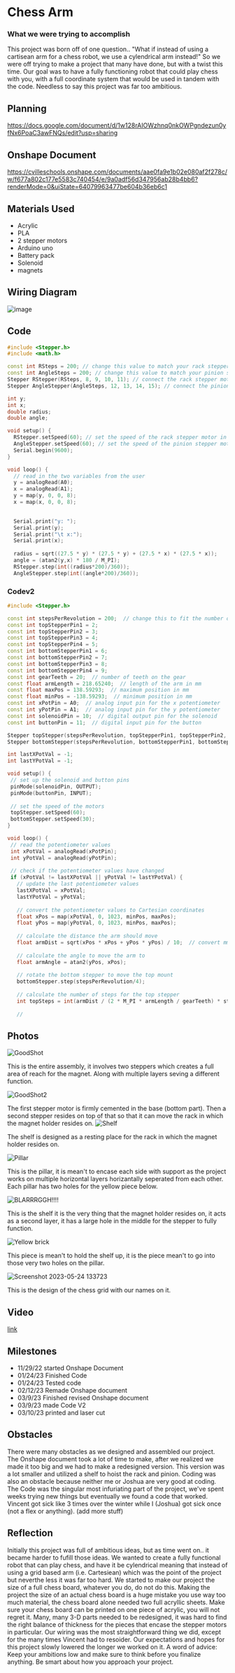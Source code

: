 # Chess Arm
### What we were trying to accomplish
This project was born off of one question.. "What if instead of using a cartisean arm for a chess robot, we use a cylendrical arm instead!"
So we were off trying to make a project that many have done, but with a twist this time. Our goal was to have a fully functioning robot that could
play chess with you, with a full coordinate system that would be used in tandem with the code. Needless to say this project was far too ambitious.

## Planning
https://docs.google.com/document/d/1w128rAIOWzhnq0nkOWPgndezun0yfNx6PoaC3awFNQs/edit?usp=sharing
## Onshape Document
https://cvilleschools.onshape.com/documents/aae0fa9e1b02e080af2f278c/w/f677a802c177e5583c740454/e/9a0adf56d347956ab28b4bb6?renderMode=0&uiState=64079963477be604b36eb6c1

## Materials Used
+ Acrylic
+ PLA
+ 2 stepper motors
+ Arduino uno
+ Battery pack
+ Solenoid
+ magnets

## Wiring Diagram
![image](https://user-images.githubusercontent.com/71350243/224154497-09df0b6e-61dd-4b60-9a46-b2c5e3361fe6.png)

## Code

```C++
#include <Stepper.h>
#include <math.h>

const int RSteps = 200; // change this value to match your rack stepper motor
const int AngleSteps = 200; // change this value to match your pinion stepper motor
Stepper RStepper(RSteps, 8, 9, 10, 11); // connect the rack stepper motor to pins 8, 9, 10, and 11
Stepper AngleStepper(AngleSteps, 12, 13, 14, 15); // connect the pinion stepper motor to pins 12, 13, 14, and 15

int y;
int x;
double radius;
double angle;

void setup() {
  RStepper.setSpeed(60); // set the speed of the rack stepper motor in revolutions per minute
  AngleStepper.setSpeed(60); // set the speed of the pinion stepper motor in revolutions per minute
  Serial.begin(9600);
}

void loop() {
  // read in the two variables from the user
  y = analogRead(A0);
  x = analogRead(A1);
  y = map(y, 0, 0, 8);
  x = map(x, 0, 0, 8);

  
  Serial.print("y: ");
  Serial.print(y);
  Serial.print("\t x:");
  Serial.print(x);
  
  radius = sqrt((27.5 * y) * (27.5 * y) + (27.5 * x) * (27.5 * x));
  angle = (atan2(y,x) * 180 / M_PI);
  RStepper.step(int((radius*200)/360));
  AngleStepper.step(int((angle*200)/360));
  ```
  
 ### Codev2
 
 ```C++
#include <Stepper.h>

const int stepsPerRevolution = 200;  // change this to fit the number of steps per revolution for your motor
const int topStepperPin1 = 2;
const int topStepperPin2 = 3;
const int topStepperPin3 = 4;
const int topStepperPin4 = 5;
const int bottomStepperPin1 = 6;
const int bottomStepperPin2 = 7;
const int bottomStepperPin3 = 8;
const int bottomStepperPin4 = 9;
const int gearTeeth = 20;  // number of teeth on the gear
const float armLength = 218.65240;  // length of the arm in mm
const float maxPos = 138.59293;  // maximum position in mm
const float minPos = -138.59293;  // minimum position in mm
const int xPotPin = A0;  // analog input pin for the x potentiometer
const int yPotPin = A1;  // analog input pin for the y potentiometer
const int solenoidPin = 10;  // digital output pin for the solenoid
const int buttonPin = 11;  // digital input pin for the button

Stepper topStepper(stepsPerRevolution, topStepperPin1, topStepperPin2, topStepperPin3, topStepperPin4);
Stepper bottomStepper(stepsPerRevolution, bottomStepperPin1, bottomStepperPin2, bottomStepperPin3, bottomStepperPin4);

int lastXPotVal = -1;
int lastYPotVal = -1;

void setup() {
  // set up the solenoid and button pins
  pinMode(solenoidPin, OUTPUT);
  pinMode(buttonPin, INPUT);
  
  // set the speed of the motors
  topStepper.setSpeed(60);
  bottomStepper.setSpeed(30);
}

void loop() {
  // read the potentiometer values
  int xPotVal = analogRead(xPotPin);
  int yPotVal = analogRead(yPotPin);
  
  // check if the potentiometer values have changed
  if (xPotVal != lastXPotVal || yPotVal != lastYPotVal) {
    // update the last potentiometer values
    lastXPotVal = xPotVal;
    lastYPotVal = yPotVal;
    
    // convert the potentiometer values to Cartesian coordinates
    float xPos = map(xPotVal, 0, 1023, minPos, maxPos);
    float yPos = map(yPotVal, 0, 1023, minPos, maxPos);
    
    // calculate the distance the arm should move
    float armDist = sqrt(xPos * xPos + yPos * yPos) / 10;  // convert mm to cm
    
    // calculate the angle to move the arm to
    float armAngle = atan2(yPos, xPos);
    
    // rotate the bottom stepper to move the top mount
    bottomStepper.step(stepsPerRevolution/4);
    
    // calculate the number of steps for the top stepper
    int topSteps = int(armDist / (2 * M_PI * armLength / gearTeeth) * stepsPerRevolution);
    
    //
```
  
  ## Photos
  ![GoodShot](https://user-images.githubusercontent.com/71350243/224200159-39b65a96-70e8-4f7f-bd1b-6f4d997a2ca9.png)
  
  This is the entire assembly, it involves two steppers which creates a full area of reach for the magnet. Along with 
  multiple layers seving a different function.

  ![GoodShot2](https://user-images.githubusercontent.com/71350243/224200193-7347c6ab-93db-44d7-b885-f2e1d252ac86.png)
  
  The first stepper motor is firmly cemented in the base (bottom part). Then a second stepper resides on top of that
  so that it can move the rack in which the magnet holder resides on.
  ![Shelf](https://github.com/vmanka25/ChessArm/assets/112979207/a77577c4-dbfb-4645-8441-94e69e36b113)

  The shelf is designed as a resting place for the rack in which the magnet holder resides on. 
  
  ![Pillar](https://github.com/vmanka25/ChessArm/assets/112979207/c0b435bd-7d63-4ceb-9729-258e669044a4)

  This is the pillar, it is mean't to encase each side with support as the project works on multiple horizontal layers
  horizantally seperated from each other. Each pillar has two holes for the yellow piece below.
 
 ![BLARRRGGH!!!!](https://github.com/vmanka25/ChessArm/assets/112979207/8a209d9d-55bb-48d7-b670-f50adbbbfa53)

This is the shelf it is the very thing that the magnet holder resides on, it acts as a second layer, it has a large
hole in the middle for the stepper to fully function.
 
 ![Yellow brick](https://github.com/vmanka25/ChessArm/assets/112979207/4ec6096c-9167-4fc6-addf-5eb79cbb366b)

This piece is mean't to hold the shelf up, it is the piece mean't to go into those very two holes on the pillar.
  
  ![Screenshot 2023-05-24 133723](https://github.com/vmanka25/ChessArm/assets/112979207/e14289c0-58ad-4332-846d-031c8d2b2e63)

This is the design of the chess grid with our names on it.  
  
  
  ## Video
  
  [link](https://github.com/vmanka25/ChessArm/blob/main/ChessBoard2.gif)
 
  ## Milestones
  
  + 11/29/22 started Onshape Document
  + 01/24/23 Finished Code
  + 01/24/23 Tested code
  + 02/12/23 Remade Onshape document
  + 03/9/23 Finished revised Onshape document
  + 03/9/23 made Code V2
  + 03/10/23 printed and laser cut
  
  ## Obstacles
  
  There were many obstacles as we designed and assembled our project. The Onshape document took a lot of time to make, after we realized we made it too big and we had to make a redesigned version. This version was a lot smaller and utilized a shelf to hoist the rack and pinion. Coding was also an obstacle because neither me or Joshua are very good at coding. The Code was the singular most infuriating part of the project, we've spent weeks trying new things but eventually we found a code that worked. Vincent got sick like 3 times over the winter while I (Joshua) got sick once (not a flex or anything). (add more stuff)
  
  ## Reflection
  Initially this project was full of ambitious ideas, but as time went on.. it became harder to fufill those ideas. We wanted to create a fully functional robot that can play chess, and have it be cylendrical meaning that instead of using a grid based arm (i.e. Cartesiean) which was the point of the project but neverthe less it was far too hard. We started to make our project the size of a full chess board, whatever you do, do not do this. Making the project the size of an actual chess board is a huge mistake you use way too much material, the chess board alone needed two full acryllic sheets. Make sure your chess board can be printed on one piece of acrylic, you will not regret it. Many, many 3-D parts needed to be redesigned, it was hard to find the right balance of thickness for the pieces that encase the stepper motors in particular. Our wiring was the most straightforward thing we did, except for the many times Vincent had to resoider. Our expectations and hopes for this project slowly lowered the longer we worked on it. A word of advice: Keep your ambitions low and make sure to think before you finalize anything. Be smart about how you approach your project.
  
